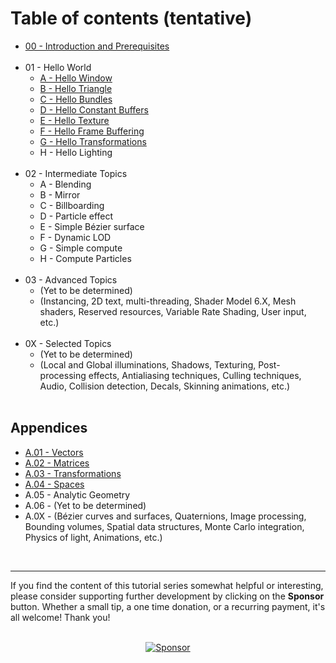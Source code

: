# Table of contents (tentative)
- [00 - Introduction and Prerequisites](https://paminerva.github.io/docs/LearnDirectX/00-Introduction-and-Prerequisites)<br><br>
- 01 - Hello World<br>
    - [A - Hello Window ](https://paminerva.github.io/docs/LearnDirectX/01.A-Hello-Window)
    - [B - Hello Triangle ](https://paminerva.github.io/docs/LearnDirectX/01.B-Hello-Triangle)
    - [C - Hello Bundles ](https://paminerva.github.io/docs/LearnDirectX/01.C-Hello-Bundles)
    - [D - Hello Constant Buffers](https://paminerva.github.io/docs/LearnDirectX/01.D-Hello-Constant-Buffers)
    - [E - Hello Texture](https://paminerva.github.io/docs/LearnDirectX/01.E-Hello-Texture)
    - [F - Hello Frame Buffering](https://paminerva.github.io/docs/LearnDirectX/01.F-Hello-Frame-Buffering)
    - [G - Hello Transformations](https://paminerva.github.io/docs/LearnDirectX/01.G-Hello-Transformations)
    - H - Hello Lighting <br><br>
- 02 - Intermediate Topics
    - A - Blending
    - B - Mirror
    - C - Billboarding
    - D - Particle effect
    - E - Simple Bézier surface
    - F - Dynamic LOD
    - G - Simple compute
    - H - Compute Particles <br><br>
- 03 - Advanced Topics
    - (Yet to be determined)
    - (Instancing, 2D text, multi-threading, Shader Model 6.X, Mesh shaders, Reserved resources, Variable Rate Shading, User input, etc.) <br><br>
- 0X - Selected Topics
    - (Yet to be determined)
    - (Local and Global illuminations, Shadows, Texturing, Post-processing effects, Antialiasing techniques, Culling techniques, Audio, Collision detection, Decals, Skinning animations, etc.) <br><br>

## Appendices

- [A.01 - Vectors](https://paminerva.github.io/docs/LearnDirectX/A.01-Vectors)
- [A.02 - Matrices](https://paminerva.github.io/docs/LearnDirectX/A.02-Matrices)
- [A.03 - Transformations](https://paminerva.github.io/docs/LearnDirectX/A.03-Transformations)
- [A.04 - Spaces](https://paminerva.github.io/docs/LearnDirectX/A.04-Spaces)
- A.05 - Analytic Geometry
- A.06 -  (Yet to be determined)
- A.0X - (Bézier curves and surfaces, Quaternions, Image processing, Bounding volumes, Spatial data structures, Monte Carlo integration, Physics of light, Animations, etc.)

<br>

***
If you find the content of this tutorial series somewhat helpful or interesting, please consider supporting further development by clicking on the **Sponsor** button.  Whether a small tip, a one time donation, or a recurring payment, it's all welcome! Thank you!<br><br>
<p align="center">
 <a href="https://github.com/sponsors/PAMinerva">
         <img alt="Sponsor" src="https://paminerva.github.io/docs/LearnDirectX/images/sponsor.PNG">
      </a>
</p><br>
